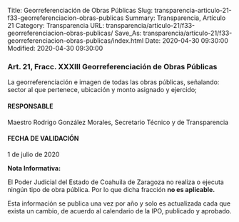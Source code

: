 Title: Georreferenciación de Obras Públicas
Slug: transparencia-articulo-21-f33-georreferenciacion-obras-publicas
Summary: Transparencia, Artículo 21
Category: Transparencia
URL: transparencia/articulo-21/f33-georreferenciacion-obras-publicas/
Save_As: transparencia/articulo-21/f33-georreferenciacion-obras-publicas/index.html
Date: 2020-04-30 09:30:00
Modified: 2020-04-30 09:30:00


### Art. 21, Fracc. XXXIII Georreferenciación de Obras Públicas

La georreferenciación e imagen de todas las obras públicas, señalando: sector al que pertenece, ubicación y monto asignado y ejercido;

#### RESPONSABLE

Maestro Rodrigo González Morales, Secretario Técnico y de Transparencia

#### FECHA DE VALIDACIÓN

1 de julio de 2020

**Nota Informativa:**

El Poder Judicial del Estado de Coahuila de Zaragoza no realiza o ejecuta ningún tipo de obra pública. Por lo que dicha fracción **no es aplicable.**

Esta información se publica una vez por año y solo es actualizada cada que exista un cambio, de acuerdo al calendario de la IPO, publicado y aprobado.

### 


